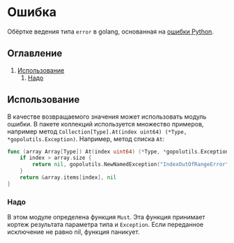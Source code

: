 # Ошибка
Обёртке ведения типа `error` в golang, основанная на [ошибки Python](https://docs.python.org/3/tutorial/errors.html).

## Оглавление
1. [Использование](#использование)
	1. [Надо](#надо)

## Использование
В качестве возвращаемого значения может использовать модуль ошибки. В пакете коллекций используется множество примеров, например метод `Collection[Type].At(index uint64) (*Type, *gopolutils.Exception)`. Например, метод списка `At`:
```go
func (array Array[Type]) At(index uint64) (*Type, *gopolutils.Exception) {
	if index > array.size {
		return nil, gopolutils.NewNamedException("IndexOutOfRangeError", fmt.Sprintf("Can not access array of size %d at index %d.", array.size, index))
	}
	return &array.items[index], nil
}
```
### Надо
В этом модуле определена функция `Must`. Эта функция принимает кортеж результата параметра типа и `Exception`. Если переданное исключение не равно nil, функция паникует.